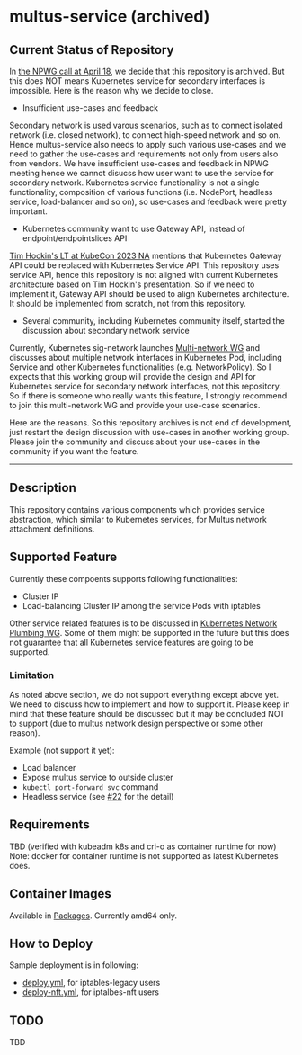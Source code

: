 # multus-service (archived)

## Current Status of Repository

In [the NPWG call at April 18](https://docs.google.com/document/d/1oE93V3SgOGWJ4O1zeD1UmpeToa0ZiiO6LqRAmZBPFWM/edit#heading=h.40vwjmncy42s), we decide that this repository is archived. But this does NOT means Kubernetes service for secondary interfaces is impossible. Here is the reason why we decide to close.

- Insufficient use-cases and feedback

 Secondary network is used varous scenarios, such as to connect isolated network (i.e. closed network), to connect high-speed network and so on. Hence multus-service also needs to apply such various use-cases and we need to gather the use-cases and requirements not only from users also from vendors. We have insufficient use-cases and feedback in NPWG meeting hence we cannot disucss how user want to use the service for secondary network. Kubernetes service functionality is not a single functionality, composition of various functions (i.e. NodePort, headless service, load-balancer and so on), so use-cases and feedback were pretty important.

- Kubernetes community want to use Gateway API, instead of endpoint/endpointslices API

 [Tim Hockin's LT at KubeCon 2023 NA](https://www.youtube.com/watch?v=Oslwx3hj2Eg) mentions that Kubernetes Gateway API could be replaced with Kubernetes Service API. This repository uses service API, hence this repository is not aligned with current Kubernetes architecture based on Tim Hockin's presentation. So if we need to implement it, Gateway API should be used to align Kubernetes architecture. It should be implemented from scratch, not from this repository.

- Several community, including Kubernetes community itself, started the discussion about secondary network service

Currently, Kubernetes sig-network launches [Multi-network WG](https://github.com/kubernetes/community/blob/master/sig-network/README.md) and discusses about multiple network interfaces in Kubernetes Pod, including Service and other Kubernetes functionalities (e.g. NetworkPolicy). So I expects that this working group will provide the design and API for Kubernetes service for secondary network interfaces, not this repository. So if there is someone who really wants this feature, I strongly recommend to join this multi-network WG and provide your use-case scenarios.

Here are the reasons. So this repository archives is not end of development, just restart the design discussion with use-cases in another working group. Please join the community and discuss about your use-cases in the community if you want the feature.

---

## Description

This repository contains various components which provides service abstraction, which similar to Kubernetes services, for Multus network attachment definitions.


## Supported Feature

Currently these compoents supports following functionalities:

- Cluster IP
- Load-balancing Cluster IP among the service Pods with iptables

Other service related features is to be discussed in [Kubernetes Network Plumbing WG](https://github.com/k8snetworkplumbingwg/community). Some of them might be supported in the future but this does not guarantee that all Kubernetes service features are going to be supported.

### Limitation

As noted above section, we do not support everything except above yet. We need to discuss how to implement and how to support it. Please keep in mind that these feature should be discussed but it may be concluded NOT to support (due to multus network design perspective or some other reason).

Example (not support it yet):

- Load balancer
- Expose multus service to outside cluster
- `kubectl port-forward svc` command
- Headless service (see [#22](https://github.com/k8snetworkplumbingwg/multus-service/issues/22) for the detail)

## Requirements

TBD (verified with kubeadm k8s and cri-o as container runtime for now)
Note: docker for container runtime is not supported as latest Kubernetes does.


## Container Images

Available in [Packages](https://github.com/k8snetworkplumbingwg/multus-service/pkgs/container/multus-service).
Currently amd64 only.

## How to Deploy

Sample deployment is in following:

- [deploy.yml](https://raw.githubusercontent.com/k8snetworkplumbingwg/multus-service/main/deploy.yml), for iptables-legacy users
- [deploy-nft.yml](https://raw.githubusercontent.com/k8snetworkplumbingwg/multus-service/main/deploy-nft.yml), for iptalbes-nft users

## TODO

TBD
